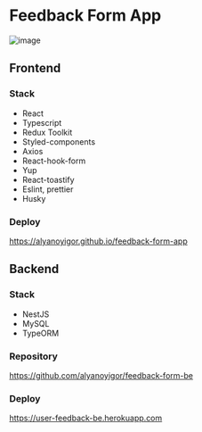 # Feedback Form App
![image](https://user-images.githubusercontent.com/85354736/195976811-5482bf34-1b55-4f9b-8e0c-defa746d5c8b.png)

## Frontend 

### Stack
- React
- Typescript
- Redux Toolkit
- Styled-components
- Axios
- React-hook-form
- Yup
- React-toastify
- Eslint, prettier
- Husky

### Deploy
https://alyanoyigor.github.io/feedback-form-app

## Backend

### Stack
- NestJS
- MySQL
- TypeORM

### Repository
https://github.com/alyanoyigor/feedback-form-be

### Deploy
https://user-feedback-be.herokuapp.com
